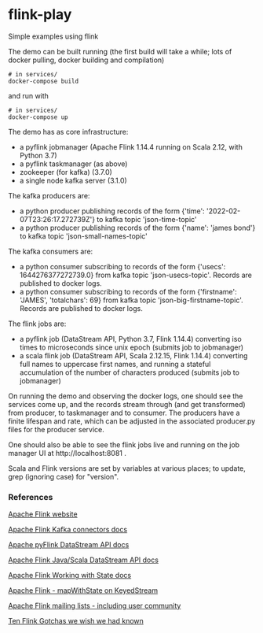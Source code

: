 # flink-play
Simple examples using flink

The demo can be built running (the first build will take a while; lots of docker pulling, docker building and compilation)
```
# in services/
docker-compose build
```

and run with
```
# in services/
docker-compose up
```

The demo has as core infrastructure:
- a pyflink jobmanager (Apache Flink 1.14.4 running on Scala 2.12, with Python 3.7)
- a pyflink taskmanager (as above)
- zookeeper (for kafka) (3.7.0)
- a single node kafka server (3.1.0)

The kafka producers are:
- a python producer publishing records of the form {'time': '2022-02-07T23:26:17.272739Z'} to kafka topic 'json-time-topic'
- a python producer publishing records of the form {'name': 'james bond'} to kafka topic 'json-small-names-topic'

The kafka consumers are:
- a python consumer subscribing to records of the form {'usecs': 1644276377272739.0} from kafka topic 'json-usecs-topic'. Records are published to docker logs.
- a python consumer subscribing to records of the form {'firstname': 'JAMES', 'totalchars': 69} from kafka topic 'json-big-firstname-topic'. Records are published to docker logs.

The flink jobs are:
- a pyflink job (DataStream API, Python 3.7, Flink 1.14.4) converting iso times to microseconds since unix epoch (submits job to jobmanager)
- a scala flink job (DataStream API, Scala 2.12.15, Flink 1.14.4) converting full names to uppercase first names, and running a stateful accumulation of the number of characters produced (submits job to jobmanager)

On running the demo and observing the docker logs, one should see the services come up, and the records stream through (and get transformed) from producer, to taskmanager and to consumer. The producers have a finite lifespan and rate, which can be adjusted in the associated producer.py files for the producer service.

One should also be able to see the flink jobs live and running on the job manager UI at http://localhost:8081 .

Scala and Flink versions are set by variables at various places; to update, grep (ignoring case) for "version".

### References

[Apache Flink website](https://flink.apache.org/)

[Apache Flink Kafka connectors docs](https://nightlies.apache.org/flink/flink-docs-release-1.14/docs/connectors/datastream/kafka/)

[Apache pyFlink DataStream API docs](https://nightlies.apache.org/flink/flink-docs-release-1.14/docs/dev/python/datastream_tutorial/)

[Apache Flink Java/Scala DataStream API docs](https://nightlies.apache.org/flink/flink-docs-release-1.14/docs/dev/datastream/overview/)

[Apache Flink Working with State docs](https://nightlies.apache.org/flink/flink-docs-master/docs/dev/datastream/fault-tolerance/state/)

[Apache Flink - mapWithState on KeyedStream](http://www.alternatestack.com/development/apache-flink-mapwithstate-on-keyedstream/)

[Apache Flink mailing lists - including user community](https://flink.apache.org/community.html#mailing-lists)

[Ten Flink Gotchas we wish we had known](https://engineering.contentsquare.com/2021/ten-flink-gotchas/)
